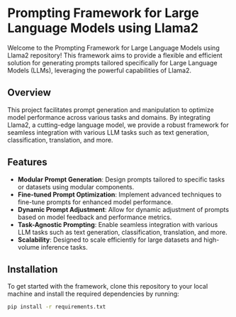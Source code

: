 # Prompting Framework for Large Language Models using Llama2

Welcome to the Prompting Framework for Large Language Models using Llama2 repository! This framework aims to provide a flexible and efficient solution for generating prompts tailored specifically for Large Language Models (LLMs), leveraging the powerful capabilities of Llama2.

## Overview
This project facilitates prompt generation and manipulation to optimize model performance across various tasks and domains. By integrating Llama2, a cutting-edge language model, we provide a robust framework for seamless integration with various LLM tasks such as text generation, classification, translation, and more.

## Features
- **Modular Prompt Generation**: Design prompts tailored to specific tasks or datasets using modular components.
- **Fine-tuned Prompt Optimization**: Implement advanced techniques to fine-tune prompts for enhanced model performance.
- **Dynamic Prompt Adjustment**: Allow for dynamic adjustment of prompts based on model feedback and performance metrics.
- **Task-Agnostic Prompting**: Enable seamless integration with various LLM tasks such as text generation, classification, translation, and more.
- **Scalability**: Designed to scale efficiently for large datasets and high-volume inference tasks.

## Installation
To get started with the framework, clone this repository to your local machine and install the required dependencies by running:
```bash
pip install -r requirements.txt
